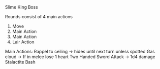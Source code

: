 Slime King Boss

Rounds consist of 4 main actions
1) Move
2) Main Action
3) Main Action
4) Lair Action

Main Actions:
Rappel to ceiling -> hides until next turn unless spotted
Gas cloud -> If in melee lose 1 heart
Two Handed Sword Attack -> 1d4 damage
Stalactite Bash

